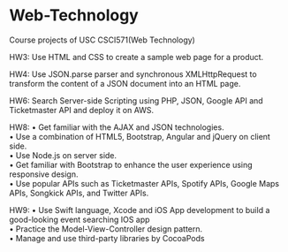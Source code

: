 # Web-Technology
Course projects of USC CSCI571(Web Technology)

HW3: Use HTML and CSS to create a sample web page for a product.

HW4: Use JSON.parse parser and synchronous XMLHttpRequest to transform the content of a JSON document into an HTML page.

HW6: Search Server-side Scripting using PHP, JSON, Google API and Ticketmaster API and deploy it on AWS.

HW8: • Get familiar with the AJAX and JSON technologies.  
     • Use a combination of HTML5, Bootstrap, Angular and jQuery on client side.  
     • Use Node.js on server side.  
     • Get familiar with Bootstrap to enhance the user experience using responsive design.  
     • Use popular APIs such as Ticketmaster APIs, Spotify APIs, Google Maps APIs, Songkick APIs, and Twitter APIs.

HW9: • Use Swift language, Xcode and iOS App development to build a good-looking event searching IOS app  
     • Practice the Model-View-Controller design pattern.  
     • Manage and use third-party libraries by CocoaPods  
